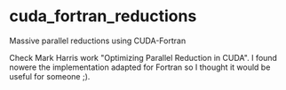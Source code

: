 # cuda_fortran_reductions
Massive parallel reductions using CUDA-Fortran

Check Mark Harris work "Optimizing Parallel Reduction in CUDA". I found nowere the implementation adapted for Fortran so I thought it would be useful for someone ;).
